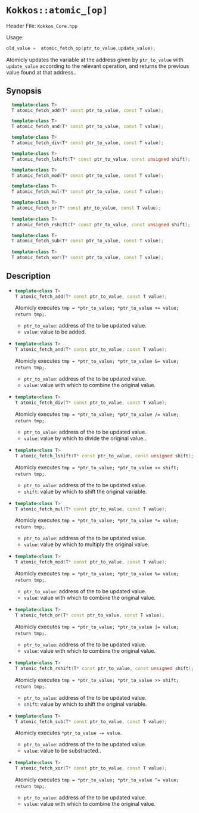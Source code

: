 # `Kokkos::atomic_[op]`

Header File: `Kokkos_Core.hpp`

Usage:
  ```c++
  old_value =  atomic_fetch_op(ptr_to_value,update_value);
  ```

Atomicly updates the variable at the address given by `ptr_to_value` with `update_value` according to the relevant operation, 
and returns the previous value found at that address..

## Synopsis

```c++
  template<class T>
  T atomic_fetch_add(T* const ptr_to_value, const T value);

  template<class T>
  T atomic_fetch_and(T* const ptr_to_value, const T value);

  template<class T>
  T atomic_fetch_div(T* const ptr_to_value, const T value);

  template<class T>
  T atomic_fetch_lshift(T* const ptr_to_value, const unsigned shift);

  template<class T>
  T atomic_fetch_mod(T* const ptr_to_value, const T value);

  template<class T>
  T atomic_fetch_mul(T* const ptr_to_value, const T value);

  template<class T>
  T atomic_fetch_or(T* const ptr_to_value, const T value);
  
  template<class T>
  T atomic_fetch_rshift(T* const ptr_to_value, const unsigned shift);

  template<class T>
  T atomic_fetch_sub(T* const ptr_to_value, const T value);
  
  template<class T>
  T atomic_fetch_xor(T* const ptr_to_value, const T value);
```

## Description

* ```c++
  template<class T>
  T atomic_fetch_add(T* const ptr_to_value, const T value);
  ```

  Atomicly executes `tmp = *ptr_to_value; *ptr_to_value += value; return tmp;`. 
  * `ptr_to_value`: address of the to be updated value.
  * `value`: value to be added.

* ```c++
  template<class T>
  T atomic_fetch_and(T* const ptr_to_value, const T value);
  ```

  Atomicly executes `tmp = *ptr_to_value; *ptr_to_value &= value; return tmp;`. 
  * `ptr_to_value`: address of the to be updated value.
  * `value`: value with which to combine the original value. 

* ```c++
  template<class T>
  T atomic_fetch_div(T* const ptr_to_value, const T value);
  ```

  Atomicly executes `tmp = *ptr_to_value; *ptr_to_value /= value; return tmp;`. 
  * `ptr_to_value`: address of the to be updated value.
  * `value`: value by which to divide the original value.. 

* ```c++
  template<class T>
  T atomic_fetch_lshift(T* const ptr_to_value, const unsigned shift);
  ```

  Atomicly executes `tmp = *ptr_to_value; *ptr_to_value << shift; return tmp;`. 
  * `ptr_to_value`: address of the to be updated value.
  * `shift`: value by which to shift the original variable.

* ```c++
  template<class T>
  T atomic_fetch_mul(T* const ptr_to_value, const T value);
  ```

  Atomicly executes `tmp = *ptr_to_value; *ptr_to_value *= value; return tmp;`. 
  * `ptr_to_value`: address of the to be updated value.
  * `value`: value by which to multiply the original value. 

* ```c++
  template<class T>
  T atomic_fetch_mod(T* const ptr_to_value, const T value);
  ```

  Atomicly executes `tmp = *ptr_to_value; *ptr_to_value %= value; return tmp;`. 
  * `ptr_to_value`: address of the to be updated value.
  * `value`: value with which to combine the original value. 

* ```c++
  template<class T>
  T atomic_fetch_or(T* const ptr_to_value, const T value);
  ```

  Atomicly executes `tmp = *ptr_to_value; *ptr_to_value |= value; return tmp;`. 
  * `ptr_to_value`: address of the to be updated value.
  * `value`: value with which to combine the original value. 

* ```c++
  template<class T>
  T atomic_fetch_rshift(T* const ptr_to_value, const unsigned shift);
  ```

  Atomicly executes `tmp = *ptr_to_value; *ptr_to_value >> shift; return tmp;`. 
  * `ptr_to_value`: address of the to be updated value.
  * `shift`: value by which to shift the original variable.

* ```c++
  template<class T>
  T atomic_fetch_sub(T* const ptr_to_value, const T value);
  ```

  Atomicly executes `*ptr_to_value -= value`. 
  * `ptr_to_value`: address of the to be updated value.
  * `value`: value to be substracted.. 

* ```c++
  template<class T>
  T atomic_fetch_xor(T* const ptr_to_value, const T value);
  ```

  Atomicly executes `tmp = *ptr_to_value; *ptr_to_value ^= value; return tmp;`. 
  * `ptr_to_value`: address of the to be updated value.
  * `value`: value with which to combine the original value. 

